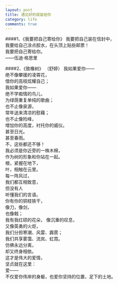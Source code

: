```yaml
---
layout: post
title: 遇见好的就留给你
category: life
comments: true
---
```


####1、《我要把自己寄给你》
我要把自己装在信封中，  
我要给自己涂点胶水，在头顶上贴些邮票！  
我要把自己寄给你。  
——伍迪·格思里

####2、《致橡树》
（舒婷）
我如果爱你——  
绝不像攀援的凌霄花，  
借你的高枝炫耀自己；  
我如果爱你——  
绝不学痴情的鸟儿，  
为绿荫重复单纯的歌曲；  
也不止像泉源，  
常年送来清凉的慰藉；  
也不止像险峰，  
增加你的高度，衬托你的威仪。  
甚至日光。  
甚至春雨。  
不，这些都还不够！  
我必须是你近旁的一株木棉，  
作为树的形象和你站在一起。  
根，紧握在地下，  
叶，相触在云里。  
每一阵风过，  
我们都互相致意，  
但没有人  
听懂我们的言语。  
你有你的铜枝铁干，  
像刀，像剑，  
也像戟；  
我有我红硕的花朵，
像沉重的叹息，  
又像英勇的火炬，  
我们分担寒潮、风雷、霹雳；  
我们共享雾霭、流岚、虹霓。  
仿佛永远分离，  
却又终身相依。  
这才是伟大的爱情，  
坚贞就在这里：  
爱——  
不仅爱你伟岸的身躯，也爱你坚持的位置，足下的土地。
